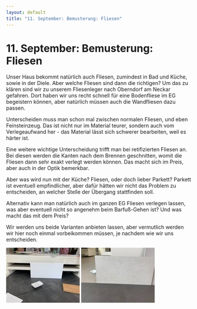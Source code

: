 ```yaml
---
layout: default
title: "11. September: Bemusterung: Fliesen"
---
```


# 11. September: Bemusterung: Fliesen

Unser Haus bekommt natürlich auch Fliesen, zumindest in Bad und Küche, sowie in der Diele. Aber welche Fliesen sind dann die richtigen? Um das zu klären sind wir zu unserem Fliesenleger nach Oberndorf am Neckar gefahren. Dort haben wir uns recht schnell für eine Bodenfliese im EG begeistern können, aber natürlich müssen auch die Wandfliesen dazu passen.

Unterscheiden muss man schon mal zwischen normalen Fliesen, und eben Feinsteinzeug. Das ist nicht nur im Material teurer, sondern auch vom Verlegeaufwand her - das Material lässt sich schwerer bearbeiten, weil es härter ist.

Eine weitere wichtige Unterscheidung trifft man bei retifizierten Fliesen an. Bei diesen werden die Kanten nach dem Brennen geschnitten, womit die Fliesen dann sehr exakt verlegt werden können. Das macht sich im Preis, aber auch in der Optik bemerkbar.

Aber was wird nun mit der Küche? Fliesen, oder doch lieber Parkett? Parkett ist eventuell empfindlicher, aber dafür hätten wir nicht das Problem zu entscheiden, an welcher Stelle der Übergang stattfinden soll.

Alternativ kann man natürlich auch im ganzen EG Fliesen verlegen lassen, was aber eventuell nicht so angenehm beim Barfuß-Gehen ist? Und was macht das mit dem Preis?

Wir werden uns beide Varianten anbieten lassen, aber vermutlich werden wir hier noch einmal vorbeikommen müssen, je nachdem wie wir uns entscheiden.

[![Wird das unser Flur?](/assets/2019-09-11_IMG_2859-thumb.jpeg)](/assets/2019-09-11_IMG_2859.jpeg "Wird das unser Flur?")
[![Und wird das unser Bad?](/assets/2019-09-11_IMG_2865-thumb.jpeg)](/assets/2019-09-11_IMG_2865.jpeg "Und wird das unser Bad?")
